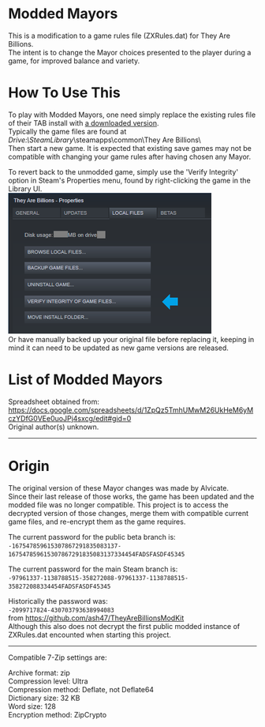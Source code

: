# Modded Mayors

This is a modification to a game rules file (ZXRules.dat) for They Are Billions.  
The intent is to change the Mayor choices presented to the player during a game, for improved balance and variety.  

# How To Use This

To play with Modded Mayors, one need simply replace the existing rules file of their TAB install with [a downloaded version](https://github.com/DaneelTrevize/Modded-Mayors/tree/master/Releases/).  
Typically the game files are found at *Drive:\SteamLibrary*\steamapps\common\They Are Billions\  
Then start a new game. It is expected that existing save games may not be compatible with changing your game rules after having chosen any Mayor.

To revert back to the unmodded game, simply use the 'Verify Integrity' option in Steam's Properties menu, found by right-clicking the game in the Library UI.  
![Verify Integrity](https://raw.githubusercontent.com/DaneelTrevize/Modded-Mayors/master/Steam%20verify.png)  
Or have manually backed up your original file before replacing it, keeping in mind it can need to be updated as new game versions are released.

# List of Modded Mayors

Spreadsheet obtained from:  
https://docs.google.com/spreadsheets/d/1ZpQz5TmhUMwM26UkHeM6yMczYDfG0VEe0uoJPj4sxcg/edit#gid=0  
Original author(s) unknown.

----

# Origin

The original version of these Mayor changes was made by Alvicate.  
Since their last release of those works, the game has been updated and the modded file was no longer compatible. This project is to access the decrypted version of those changes, merge them with compatible current game files, and re-encrypt them as the game requires.

The current password for the public beta branch is:  
`-167547859615307867291835083137-167547859615307867291835083137334454FADSFASDF45345`

The current password for the main Steam branch is:  
`-97961337-1138788515-358272088-97961337-1138788515-358272088334454FADSFASDF45345`

Historically the password was:  
`-2099717824-430703793638994083`  
from https://github.com/ash47/TheyAreBillionsModKit  
Although this also does not decrypt the first public modded instance of ZXRules.dat encounted when starting this project.

----

Compatible 7-Zip settings are:

Archive format:		zip  
Compression level:	Ultra  
Compression method:	Deflate, not Deflate64  
Dictionary size:	32 KB  
Word size:			128  
Encryption method:	ZipCrypto  
